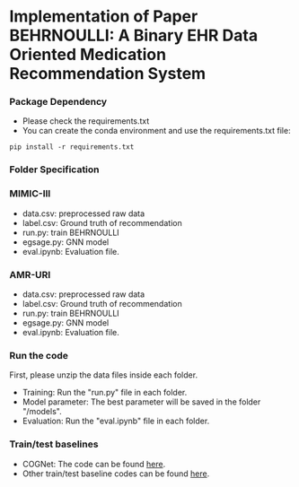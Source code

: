 # Implementation of Paper BEHRNOULLI: A Binary EHR Data Oriented Medication Recommendation System

### Package Dependency

- Please check the requirements.txt
- You can create the conda environment and use the requirements.txt file:

```
pip install -r requirements.txt
```

### Folder Specification

### MIMIC-III
 - data.csv: preprocessed raw data
 - label.csv:  Ground truth of recommendation
 - run.py: train BEHRNOULLI
 - egsage.py: GNN model
 - eval.ipynb: Evaluation file.

### AMR-URI
 - data.csv: preprocessed raw data
 - label.csv:  Ground truth of recommendation
 - run.py: train BEHRNOULLI
 - egsage.py: GNN model
 - eval.ipynb: Evaluation file.

### Run the code
First, please unzip the data files inside each folder.
 - Training: Run the "run.py" file in each folder.
 - Model parameter: The best parameter will be saved in the folder "/models".
 - Evaluation: Run the "eval.ipynb" file in each folder.

### Train/test baselines
- COGNet: The code can be found [here](https://github.com/BarryRun/COGNet).
- Other train/test baseline codes can be found [here](https://github.com/ycq091044/SafeDrug).
  
